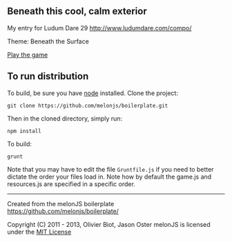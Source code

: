 Beneath this cool, calm exterior
-------------------------------------------------------------------------------

My entry for Ludum Dare 29 http://www.ludumdare.com/compo/

Theme: Beneath the Surface

[Play the game](http://lrnk.co.uk/ludumdare29/index.html)

## To run distribution

To build, be sure you have [node](http://nodejs.org) installed. Clone the project:

    git clone https://github.com/melonjs/boilerplate.git

Then in the cloned directory, simply run:

    npm install

To build:

    grunt

Note that you may have to edit the file `Gruntfile.js` if you need to better dictate the order your files load in. Note how by default the game.js and resources.js are specified in a specific order.

-------------------------------------------------------------------------------
Created from the melonJS boilerplate https://github.com/melonjs/boilerplate/

Copyright (C) 2011 - 2013, Olivier Biot, Jason Oster
melonJS is licensed under the [MIT License](http://www.opensource.org/licenses/mit-license.php)

